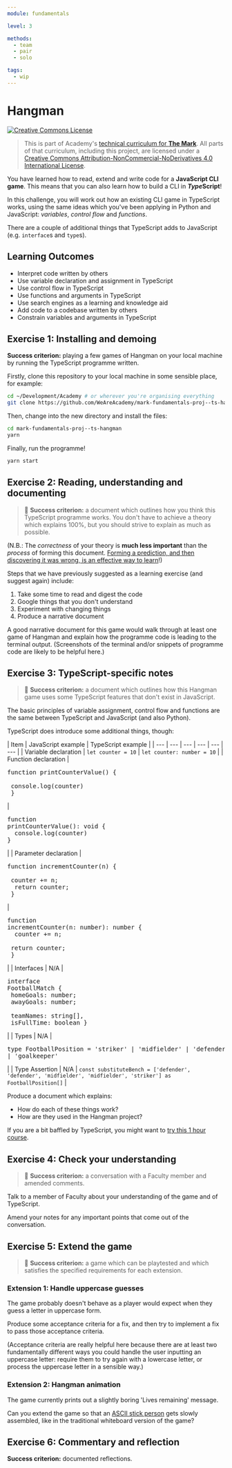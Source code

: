 ```yaml
---
module: fundamentals

level: 3

methods:
  - team
  - pair
  - solo

tags:
  - wip
---
```


# Hangman

<a rel="license" href="http://creativecommons.org/licenses/by-nc-nd/4.0/"><img alt="Creative Commons License" style="border-width:0" src="https://i.creativecommons.org/l/by-nc-nd/4.0/88x31.png" /></a>

> This is part of Academy's [technical curriculum for **The Mark**](https://github.com/WeAreAcademy/curriculum-mark). All parts of that curriculum, including this project, are licensed under a <a rel="license" href="http://creativecommons.org/licenses/by-nc-nd/4.0/">Creative Commons Attribution-NonCommercial-NoDerivatives 4.0 International License</a>.

You have learned how to read, extend and write code for a **JavaScript CLI game**. This means that you can also learn how to build a CLI in ***Type*Script**!

In this challenge, you will work out how an existing CLI game in TypeScript works, using the same ideas which you've been applying in Python and JavaScript: _variables_, _control flow_ and _functions_.

There are a couple of additional things that TypeScript adds to JavaScript (e.g. `interface`s and `type`s).

## Learning Outcomes

- Interpret code written by others
- Use variable declaration and assignment in TypeScript
- Use control flow in TypeScript
- Use functions and arguments in TypeScript
- Use search engines as a learning and knowledge aid
- Add code to a codebase written by others
- Constrain variables and arguments in TypeScript

## Exercise 1: Installing and demoing

**Success criterion:** playing a few games of Hangman on your local machine by running the TypeScript programme written.

Firstly, clone this repository to your local machine in some sensible place, for example:

```bash
cd ~/Development/Academy # or wherever you're organising everything
git clone https://github.com/WeAreAcademy/mark-fundamentals-proj--ts-hangman.git
```

Then, change into the new directory and install the files:

```bash
cd mark-fundamentals-proj--ts-hangman
yarn
```

Finally, run the programme!

```bash
yarn start
```

## Exercise 2: Reading, understanding and documenting

> 🎯 **Success criterion:** a document which outlines how you think this TypeScript programme works. You don't have to achieve a theory which explains 100%, but you should strive to explain as much as possible.

(N.B.: The _correctness_ of your theory is **much less important** than the _process_ of forming this document. [Forming a prediction, and then discovering it was wrong, is an effective way to learn](https://www.sciencedirect.com/science/article/abs/pii/S0959475217303468)!)

Steps that we have previously suggested as a learning exercise (and suggest again) include:

1. Take some time to read and digest the code
2. Google things that you don't understand
3. Experiment with changing things
4. Produce a narrative document

A good narrative document for this game would walk through at least one game of Hangman and explain how the programme code is leading to the terminal output. (Screenshots of the terminal and/or snippets of programme code are likely to be helpful here.)

## Exercise 3: TypeScript-specific notes

> 🎯 **Success criterion:** a document which outlines how this Hangman game uses some TypeScript features that don't exist in JavaScript.

The basic principles of variable assignment, control flow and functions are the same between TypeScript and JavaScript (and also Python).

TypeScript does introduce some additional things, though:

| Item | JavaScript example | TypeScript example |
| --- | --- | --- | --- | --- | --- |
| Variable declaration | `let counter = 10` | `let counter: number = 10` |
| Function declaration | <pre>function printCounterValue() { <br /> &nbsp;console.log(counter) <br /> }</pre> | <pre>function printCounterValue(): void { <br /> &nbsp;console.log(counter) <br />}</pre> |
| Parameter declaration | <pre>function incrementCounter(n) { <br /> &nbsp;counter += n; <br /> &nbsp;return counter; <br /> }</pre> | <pre>function incrementCounter(n: number): number { <br /> &nbsp;counter += n; <br /> &nbsp;return counter; <br /> }</pre> |
| Interfaces | N/A | <pre>interface FootballMatch { <br/>&nbsp;homeGoals: number; <br/>&nbsp;awayGoals: number; <br/>&nbsp;teamNames: string[], <br/>&nbsp;isFullTime: boolean }</pre> |
| Types | N/A | <pre>type FootballPosition = 'striker' | 'midfielder' | 'defender' | 'goalkeeper'</pre> |
| Type Assertion | N/A | `const substituteBench = ['defender', 'defender', 'midfielder', 'midfielder', 'striker'] as FootballPosition[]` |

Produce a document which explains:

- How do each of these things work?
- How are they used in the Hangman project?

If you are a bit baffled by TypeScript, you might want to [try this 1 hour course](https://scrimba.com/learn/intrototypescript).

## Exercise 4: Check your understanding

> 🎯 **Success criterion:** a conversation with a Faculty member and amended comments.

Talk to a member of Faculty about your understanding of the game and of TypeScript.

Amend your notes for any important points that come out of the conversation.

## Exercise 5: Extend the game

> 🎯 **Success criterion:** a game which can be playtested and which satisfies the specified requirements for each extension.

### Extension 1: Handle uppercase guesses

The game probably doesn't behave as a player would expect when they guess a letter in uppercase form.

Produce some acceptance criteria for a fix, and then try to implement a fix to pass those acceptance criteria.

(Acceptance criteria are really helpful here because there are at least two fundamentally different ways you could handle the user inputting an uppercase letter: require them to try again with a lowercase letter, or process the uppercase letter in a sensible way.)

### Extension 2: Hangman animation

The game currently prints out a slightly boring 'Lives remaining' message.

Can you extend the game so that an [ASCII stick person](https://www.google.com/search?q=ascii+stick+person&source=lnms&tbm=isch&sa=X&ved=2ahUKEwjMy62_nfHtAhVAQhUIHV4qD1QQ_AUoAXoECBAQAw&biw=1536&bih=801) gets slowly assembled, like in the traditional whiteboard version of the game?

## Exercise 6: Commentary and reflection

**Success criterion:** documented reflections.

